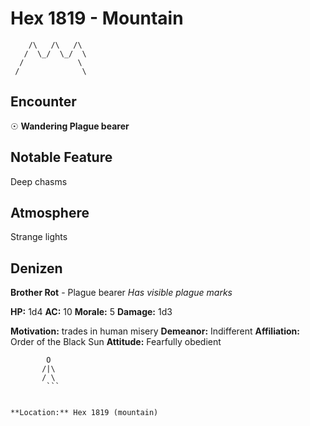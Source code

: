 # Hex 1819 - Mountain
```
    /\   /\   /\
   /  \_/  \_/  \
  /            \
 /              \
```

## Encounter

☉ **Wandering Plague bearer**

## Notable Feature

Deep chasms

## Atmosphere

Strange lights

## Denizen

**Brother Rot** - Plague bearer
*Has visible plague marks*

**HP:** 1d4 **AC:** 10 **Morale:** 5
**Damage:** 1d3

**Motivation:** trades in human misery
**Demeanor:** Indifferent
**Affiliation:** Order of the Black Sun
**Attitude:** Fearfully obedient

```
        O
       /|\
       / \
        ```


**Location:** Hex 1819 (mountain)
